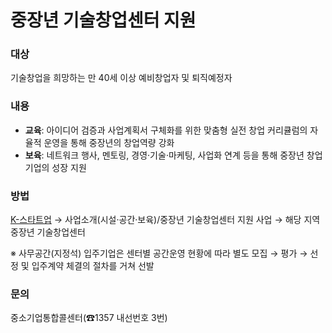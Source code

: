 # 중장년 기술창업센터 지원

### 대상

기술창업을 희망하는 만 40세 이상 예비창업자 및 퇴직예정자

### 내용

- **교육**: 아이디어 검증과 사업계획서 구체화를 위한 맞춤형 실전 창업 커리큘럼의 자율적 운영을 통해 중장년의 창업역량 강화
- **보육**: 네트워크 행사, 멘토링, 경영·기술·마케팅, 사업화 연계 등을 통해 중장년 창업기업의 성장 지원

### 방법

[K-스타트업](www.k-startup.go.kr) → 사업소개(시설·공간·보육)/중장년 기술창업센터 지원 사업 → 해당 지역 중장년 기술창업센터

※ 사무공간(지정석) 입주기업은 센터별 공간운영 현황에 따라 별도 모집 → 평가 → 선정 및 입주계약 체결의 절차를 거쳐 선발

### 문의

중소기업통합콜센터(☎1357 내선번호 3번)

